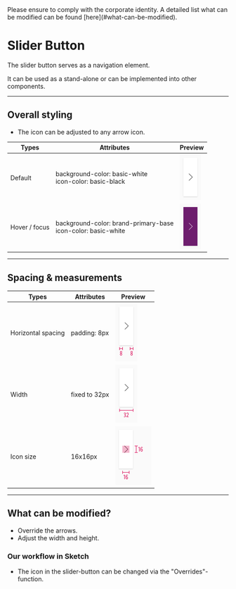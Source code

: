 <AlertInfo alertHeadline="Modifiable">
Please ensure to comply with the corporate identity. A detailed list what can be modified can be found [here](#what-can-be-modified).
</AlertInfo>

# Slider Button

The slider button serves as a navigation element.

It can be used as a stand-alone or can be implemented into other components.

---

## Overall styling

- The icon can be adjusted to any arrow icon.

| Types | Attributes | Preview |
|---|---|---|
| Default | background-color: basic-white<br>icon-color: basic-black | ![slider: default](assets/state/default@1x.png) |
| Hover / focus | background-color: brand-primary-base<br>icon-color: basic-white | ![slider: hover-focus](assets/state/hover-focus@1x.png) |

---

## Spacing & measurements

| Types | Attributes | Preview |
|---|---|---|
| Horizontal spacing | padding: 8px | ![horizontal-spacing](assets/measurements/horizontal-spacing@1x.png) |
| Width | fixed to 32px | ![width](assets/measurements/width@1x.png) |
| Icon size | 16x16px | ![icon size](assets/measurements/icon-size@1x.png) |

---

## What can be modified?

- Override the arrows.
- Adjust the width and height.

### Our workflow in Sketch

- The icon in the slider-button can be changed via the "Overrides"-function.
